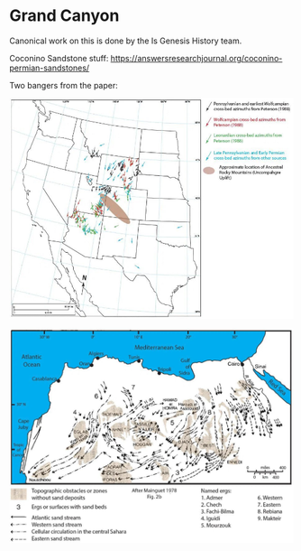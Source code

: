 # Grand Canyon

Canonical work on this is done by the Is Genesis History team.

Coconino Sandstone stuff: https://answersresearchjournal.org/coconino-permian-sandstones/

Two bangers from the paper:

![](img/paleocurrents.jpg)

![](img/sahara.jpg)